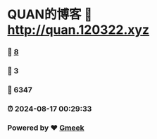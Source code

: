 # QUAN的博客 :link: http://quan.120322.xyz 
### :page_facing_up: [8](http://quan.120322.xyz/tag.html) 
### :speech_balloon: 3 
### :hibiscus: 6347 
### :alarm_clock: 2024-08-17 00:29:33 
### Powered by :heart: [Gmeek](https://github.com/Meekdai/Gmeek)
